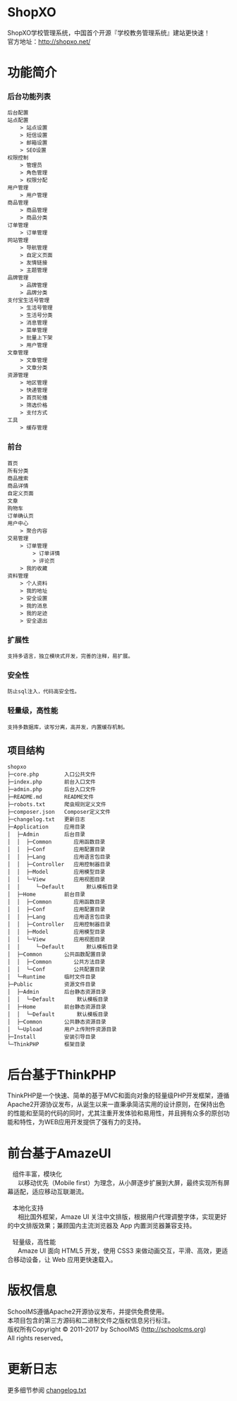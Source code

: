 # ShopXO
ShopXO学校管理系统，中国首个开源『学校教务管理系统』建站更快速！
<br />官方地址：http://shopxo.net/

# 功能简介
### 后台功能列表
```
后台配置
站点配置
    > 站点设置
    > 短信设置
    > 邮箱设置
    > SEO设置
权限控制
    > 管理员
    > 角色管理
    > 权限分配
用户管理
    > 用户管理
商品管理
    > 商品管理
    > 商品分类
订单管理
    > 订单管理
网站管理
    > 导航管理
    > 自定义页面
    > 友情链接
    > 主题管理
品牌管理
    > 品牌管理
    > 品牌分类
支付宝生活号管理
    > 生活号管理
    > 生活号分类
    > 消息管理
    > 菜单管理
    > 批量上下架
    > 用户管理
文章管理
    > 文章管理
    > 文章分类
资源管理
    > 地区管理
    > 快递管理
    > 首页轮播
    > 筛选价格
    > 支付方式
工具
    > 缓存管理
```

### 前台
```
首页
所有分类
商品搜索
商品详情
自定义页面
文章
购物车
订单确认页
用户中心
    > 聚合内容
交易管理
    > 订单管理
        > 订单详情
        > 评论页
    > 我的收藏
资料管理
    > 个人资料
    > 我的地址
    > 安全设置
    > 我的消息
    > 我的足迹
    > 安全退出
```

### 扩展性
```
支持多语言，独立模块式开发，完善的注释，易扩展。
```

### 安全性
```
防止sql注入，代码高安全性。
```

### 轻量级，高性能
```
支持多数据库，读写分离，高并发，内置缓存机制。
```

## 项目结构
```
shopxo
├─core.php        入口公共文件
├─index.php       前台入口文件
├─admin.php       后台入口文件
├─README.md       README文件
├─robots.txt      爬虫规则定义文件
├─composer.json   Composer定义文件
├─changelog.txt   更新日志
├─Application     应用目录
│  ├─Admin        后台目录
│  │  ├─Common       应用函数目录
│  │  ├─Conf         应用配置目录
│  │  ├─Lang         应用语言包目录
│  │  ├─Controller   应用控制器目录
│  │  ├─Model        应用模型目录
│  │  └─View         应用视图目录
│  │     └─Default       默认模板目录
│  ├─Home         前台目录
│  │  ├─Common       应用函数目录
│  │  ├─Conf         应用配置目录
│  │  ├─Lang         应用语言包目录
│  │  ├─Controller   应用控制器目录
│  │  ├─Model        应用模型目录
│  │  └─View         应用视图目录
│  │     └─Default       默认模板目录
│  ├─Common       公共函数配置目录
│  │  ├─Common       公共方法目录
│  │  └─Conf         公共配置目录
│  └─Runtime      临时文件目录
├─Public          资源文件目录
│  ├─Admin        后台静态资源目录
│  │  └─Default       默认模板目录
│  ├─Home         前台静态资源目录
│  │  └─Default       默认模板目录
│  ├─Common       公共静态资源目录
│  └─Upload       用户上传附件资源目录
├─Install         安装引导目录
└─ThinkPHP        框架目录
```

# 后台基于ThinkPHP
ThinkPHP是一个快速、简单的基于MVC和面向对象的轻量级PHP开发框架，遵循Apache2开源协议发布，从诞生以来一直秉承简洁实用的设计原则，在保持出色的性能和至简的代码的同时，尤其注重开发体验和易用性，并且拥有众多的原创功能和特性，为WEB应用开发提供了强有力的支持。

# 前台基于AmazeUI
&nbsp;&nbsp;&nbsp;组件丰富，模块化<br />
&nbsp;&nbsp;&nbsp;&nbsp;&nbsp;&nbsp;以移动优先（Mobile first）为理念，从小屏逐步扩展到大屏，最终实现所有屏幕适配，适应移动互联潮流。
<br /><br />
&nbsp;&nbsp;&nbsp;本地化支持<br />
&nbsp;&nbsp;&nbsp;&nbsp;&nbsp;&nbsp;相比国外框架，Amaze UI 关注中文排版，根据用户代理调整字体，实现更好的中文排版效果；兼顾国内主流浏览器及 App 内置浏览器兼容支持。
<br /><br />
&nbsp;&nbsp;&nbsp;轻量级，高性能<br />
&nbsp;&nbsp;&nbsp;&nbsp;&nbsp;&nbsp;Amaze UI 面向 HTML5 开发，使用 CSS3 来做动画交互，平滑、高效，更适合移动设备，让 Web 应用更快速载入。

# 版权信息
SchoolMS遵循Apache2开源协议发布，并提供免费使用。<br />
本项目包含的第三方源码和二进制文件之版权信息另行标注。<br />
版权所有Copyright © 2011-2017 by SchoolMS (http://schoolcms.org)<br />
All rights reserved。<br />

# 更新日志
更多细节参阅 <a href="changelog.txt">changelog.txt</a>
